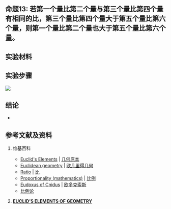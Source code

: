 ## 命题13: 若第一个量比第二个量与第三个量比第四个量有相同的比，第三个量比第四个量大于第五个量比第六个量，则第一个量比第二个量也大于第五个量比第六个量。

## 实验材料

## 实验步骤

![](/images/欧几里得几何/欧几里得元素中典型的几何实验/卷5/命题13/1a1.jpg)

## 结论

- 

## 参考文献及资料

1. 维基百科
	- [Euclid's Elements](https://en.wikipedia.org/wiki/Euclid%27s_Elements) | [几何原本](https://zh.wikipedia.org/wiki/%E5%87%A0%E4%BD%95%E5%8E%9F%E6%9C%AC) 
	- [Euclidean geometry](https://en.wikipedia.org/wiki/Euclidean_geometry) | [欧几里得几何](https://zh.wikipedia.org/wiki/%E6%AC%A7%E5%87%A0%E9%87%8C%E5%BE%97%E5%87%A0%E4%BD%95) 
	- [Ratio](https://en.wikipedia.org/wiki/Ratio) | [比](https://zh.wikipedia.org/wiki/比) 
	- [Proportionality (mathematics)](https://en.wikipedia.org/wiki/Proportionality_(mathematics)) | [比例](https://zh.wikipedia.org/wiki/比例) 
	- [Eudoxus of Cnidus](https://en.wikipedia.org/wiki/Eudoxus_of_Cnidus) | [欧多克索斯](https://zh.wikipedia.org/wiki/欧多克索斯) 
	- [比例论](https://en.wikipedia.org/wiki/比例论)

2. [**EUCLID’S ELEMENTS OF GEOMETRY**](https://farside.ph.utexas.edu/books/Euclid/Elements.pdf) 